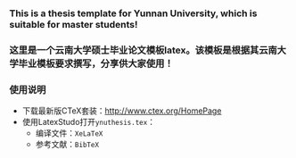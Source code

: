 ### This is a thesis template for Yunnan University, which is suitable for master students! 
### 这里是一个云南大学硕士毕业论文模板latex。该模板是根据其云南大学毕业模板要求撰写，分享供大家使用！
### 使用说明

- 下载最新版CTeX套装：http://www.ctex.org/HomePage
- 使用LatexStudo打开`ynuthesis.tex`：
	- 编译文件：`XeLaTeX`
	- 参考文献：`BibTeX`
